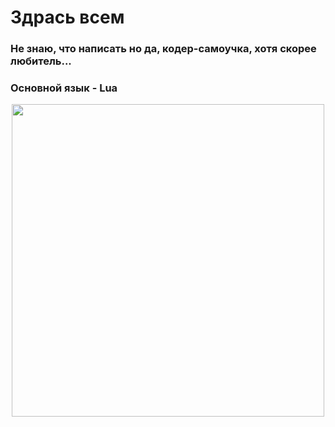 # Здрась всем

### Не знаю, что написать но да, кодер-самоучка, хотя скорее любитель...
### Основной язык - Lua

<div id="header" align="center">
  <img src="https://static.wikia.nocookie.net/armoredcore/images/3/3f/Emblem_ACVI_Rubicon_Research_Institute.png/revision/latest/scale-to-width-down/1000?cb=20231018110143" width="500"/>
</div>
